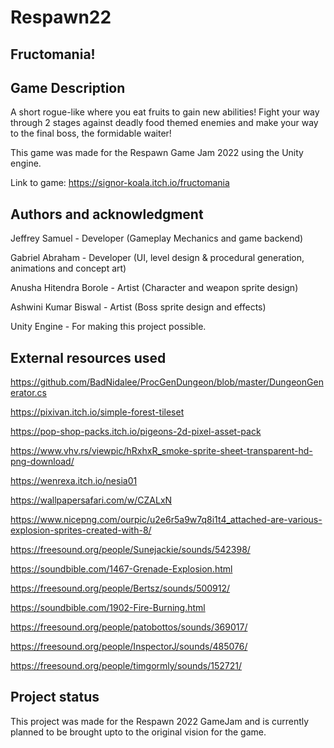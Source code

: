 # Respawn22





## Fructomania!


## Game Description
A short rogue-like where you eat fruits to gain new abilities!
Fight your way through 2 stages against deadly food themed enemies and make your way to the final boss, the formidable waiter!

This game was made for the Respawn Game Jam 2022 using the Unity engine.

Link to game: 
https://signor-koala.itch.io/fructomania




## Authors and acknowledgment

Jeffrey Samuel - Developer (Gameplay Mechanics and game backend)

Gabriel Abraham - Developer (UI, level design & procedural generation, animations and concept art)

Anusha Hitendra Borole - Artist (Character and weapon sprite design)

Ashwini Kumar Biswal - Artist (Boss sprite design and effects)


Unity Engine - For making this project possible.

## External resources used

https://github.com/BadNidalee/ProcGenDungeon/blob/master/DungeonGenerator.cs

https://pixivan.itch.io/simple-forest-tileset

https://pop-shop-packs.itch.io/pigeons-2d-pixel-asset-pack

https://www.vhv.rs/viewpic/hRxhxR_smoke-sprite-sheet-transparent-hd-png-download/

https://wenrexa.itch.io/nesia01

https://wallpapersafari.com/w/CZALxN

https://www.nicepng.com/ourpic/u2e6r5a9w7q8i1t4_attached-are-various-explosion-sprites-created-with-8/

https://freesound.org/people/Sunejackie/sounds/542398/

https://soundbible.com/1467-Grenade-Explosion.html

https://freesound.org/people/Bertsz/sounds/500912/

https://soundbible.com/1902-Fire-Burning.html

https://freesound.org/people/patobottos/sounds/369017/

https://freesound.org/people/InspectorJ/sounds/485076/

https://freesound.org/people/timgormly/sounds/152721/



## Project status
This project was made for the Respawn 2022 GameJam and is currently planned to be brought upto to the original vision for the game.


